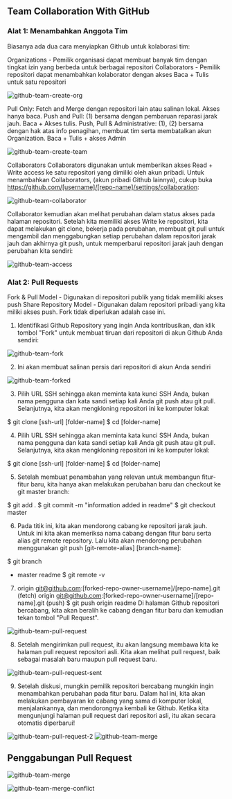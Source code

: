 <h2> Team Collaboration With GitHub </h2>
  <h3> Alat 1: Menambahkan Anggota Tim</h3>
  Biasanya ada dua cara menyiapkan Github untuk kolaborasi tim:
  
Organizations - Pemilik organisasi dapat membuat banyak tim dengan tingkat izin yang berbeda untuk berbagai repositori
Collaborators - Pemilik repositori dapat menambahkan kolaborator dengan akses Baca + Tulis untuk satu repositori

![github-team-create-org](https://user-images.githubusercontent.com/111033936/184522995-b24a2055-6883-423f-8821-344b4c1dbd6c.png)

Pull Only: Fetch and Merge dengan repositori lain atau salinan lokal. Akses hanya baca.
Push and Pull: (1) bersama dengan pembaruan reparasi jarak jauh. Baca + Akses tulis.
Push, Pull & Administrative: (1), (2) bersama dengan hak atas info penagihan, membuat tim serta membatalkan akun Organization. Baca + Tulis + akses Admin

![github-team-create-team](https://user-images.githubusercontent.com/111033936/184523005-7615e417-12b6-439f-8877-34e43d684737.png)

Collaborators
Collaborators digunakan untuk memberikan akses Read + Write access ke satu repositori yang dimiliki oleh akun pribadi. Untuk menambahkan Collaborators, (akun pribadi Github lainnya), cukup buka https://github.com/[username]/[repo-name]/settings/collaboration:

![github-team-collaborator](https://user-images.githubusercontent.com/111033936/184523026-8786968f-3fcc-4d88-b2b7-a74a69cebfed.png)

Collaborator kemudian akan melihat perubahan dalam status akses pada halaman repositori. Setelah kita memiliki akses Write ke repositori, kita dapat melakukan git clone, bekerja pada perubahan, membuat git pull untuk mengambil dan menggabungkan setiap perubahan dalam repositori jarak jauh dan akhirnya git push, untuk memperbarui repositori jarak jauh dengan perubahan kita sendiri:

![github-team-access](https://user-images.githubusercontent.com/111033936/184523035-15b06c9d-ddc4-4f24-b9fb-dae79fae7e78.png)

  <h3>Alat 2: Pull Requests </h3>
  
  Fork & Pull Model - Digunakan di repositori publik yang tidak memiliki akses push
Share Repository Model - Digunakan dalam repositori pribadi yang kita miliki akses push. Fork tidak diperlukan adalah case ini.

1. Identifikasi Github Repository yang ingin Anda kontribusikan, dan klik tombol "Fork" untuk membuat tiruan dari repositori di akun Github Anda sendiri:

![github-team-fork](https://user-images.githubusercontent.com/111033936/184523140-f7711c14-c099-4daf-b768-849271e19613.png)

2. Ini akan membuat salinan persis dari repositori di akun Anda sendiri

![github-team-forked](https://user-images.githubusercontent.com/111033936/184523147-09a101b6-5bac-463c-89a7-8d4f9d7a5055.png)

3. Pilih URL SSH sehingga akan meminta kata kunci SSH Anda, bukan nama pengguna dan kata sandi setiap kali Anda git push atau git pull. Selanjutnya, kita akan mengkloning repositori ini ke komputer lokal:

$ git clone [ssh-url] [folder-name]
$ cd [folder-name]

4. Pilih URL SSH sehingga akan meminta kata kunci SSH Anda, bukan nama pengguna dan kata sandi setiap kali Anda git push atau git pull. Selanjutnya, kita akan mengkloning repositori ini ke komputer lokal:

$ git clone [ssh-url] [folder-name]
$ cd [folder-name]

5. Setelah membuat penambahan yang relevan untuk membangun fitur-fitur baru, kita hanya akan melakukan perubahan baru dan checkout ke git master branch:

$ git add .
$ git commit -m "information added in readme"
$ git checkout master

6. Pada titik ini, kita akan mendorong cabang ke repositori jarak jauh. Untuk ini kita akan memeriksa nama cabang dengan fitur baru serta alias git remote repository. Lalu kita akan mendorong perubahan menggunakan git push [git-remote-alias] [branch-name]:

$ git branch
* master
readme
$ git remote -v  

7. origin  git@github.com:[forked-repo-owner-username]/[repo-name].git (fetch)
origin  git@github.com:[forked-repo-owner-username]/[repo-name].git (push)
$ git push origin readme
Di halaman Github repositori bercabang, kita akan beralih ke cabang dengan fitur baru dan kemudian tekan tombol "Pull Request".

![github-team-pull-request](https://user-images.githubusercontent.com/111033936/184523238-d94ad635-3395-4b17-a0dc-0104ca8e3702.png)

8. Setelah mengirimkan pull request, itu akan langsung membawa kita ke halaman pull request repositori asli. Kita akan melihat pull request, baik sebagai masalah baru maupun pull request baru.

![github-team-pull-request-sent](https://user-images.githubusercontent.com/111033936/184523249-4c96a80c-9627-4fa2-993f-92e9e7c7acb1.png)

9. Setelah diskusi, mungkin pemilik repositori bercabang mungkin ingin menambahkan perubahan pada fitur baru. Dalam hal ini, kita akan melakukan pembayaran ke cabang yang sama di komputer lokal, menjalankannya, dan mendorongnya kembali ke Github. Ketika kita mengunjungi halaman pull request dari repositori asli, itu akan secara otomatis diperbarui!

![github-team-pull-request-2](https://user-images.githubusercontent.com/111033936/184523258-3a710b67-26c5-46a7-8951-6712d198126d.png)
![github-team-merge](https://user-images.githubusercontent.com/111033936/184523288-ac7d8d92-5878-470d-b10e-39fc2ec2d6c3.png)

<h2> Penggabungan Pull Request </h2>

![github-team-merge](https://user-images.githubusercontent.com/111033936/184523290-1392b4de-a8c3-4159-aa5d-b1eb724ccf4a.png)

![github-team-merge-conflict](https://user-images.githubusercontent.com/111033936/184523293-2352fd57-5e55-4278-ab21-f2d6cdf55321.png)










